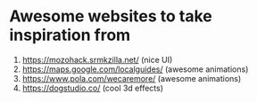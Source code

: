 # Awesome websites to take inspiration from

1. https://mozohack.srmkzilla.net/ (nice UI)
2. https://maps.google.com/localguides/ (awesome animations)
3. https://www.pola.com/wecaremore/ (awesome animations)
4. https://dogstudio.co/ (cool 3d effects)
